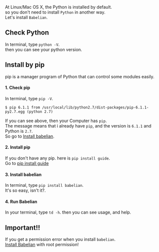 At Linux/Mac OS X, the Python is installed by default.  
so you don't need to install `Python` in another way.  
Let's install `Babelian`.

## Check Python
In terminal, type `python -V`.  
then you can see your python version.

## Install by pip
pip is a manager program of Python that can control some modules easily.  

#### 1. Check pip
In terminal, type `pip -V`.  
```shell
$ pip 6.1.1 from /usr/local/lib/python2.7/dist-packages/pip-6.1.1-py2.7.egg (python 2.7)
```
If you can see above, then your Computer has `pip`.  
The message means that i already have `pip`, and the version is `6.1.1` and Python is `2.7`.  
So go to [Install babelian](#3-install-babelian).

#### 2. Install pip
If you don't have any pip. here is `pip install guide`.  
Go to [pip install guide](https://pip.pypa.io/en/latest/installing.html)

#### 3. Install babelian
In terminal, type `pip install babelian`.  
It's so easy, isn't it?.

#### 4. Run Babelian
In your terminal, type `td -h`.
then you can see usage, and help.

## Important!!
If you get a permission error when you install `babelian`.  
[Install Babelian](#3-install-babelian) with root permission!

